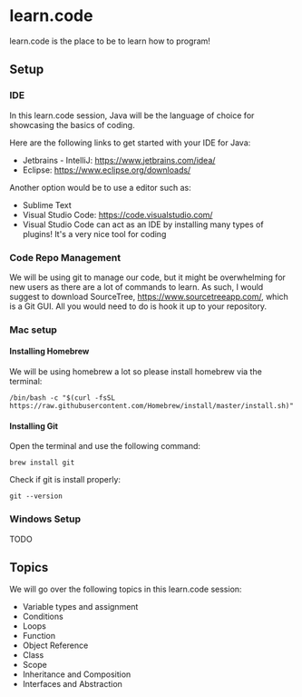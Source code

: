 # learn.code

learn.code is the place to be to learn how to program!

## Setup

### IDE
In this learn.code session, Java will be the language of choice for showcasing the basics of coding.

Here are the following links to get started with your IDE for Java:
- Jetbrains - IntelliJ: https://www.jetbrains.com/idea/
- Eclipse: https://www.eclipse.org/downloads/

Another option would be to use a editor such as:
- Sublime Text
- Visual Studio Code: https://code.visualstudio.com/
 - Visual Studio Code can act as an IDE by installing many types of plugins! It's a very nice tool for coding

### Code Repo Management

We will be using git to manage our code, but it might be overwhelming for new users as there are a lot of commands to learn. As such, I would suggest to download SourceTree, https://www.sourcetreeapp.com/, which is a Git GUI. All you would need to do is hook it up to your repository.

### Mac setup

#### Installing Homebrew

We will be using homebrew a lot so please install homebrew via the terminal:

```
/bin/bash -c "$(curl -fsSL https://raw.githubusercontent.com/Homebrew/install/master/install.sh)"
```

#### Installing Git

Open the terminal and use the following command:

```
brew install git
```

Check if git is install properly:

```
git --version
```

### Windows Setup

TODO

## Topics

We will go over the following topics in this learn.code session:

- Variable types and assignment
- Conditions
- Loops
- Function
- Object Reference
- Class
- Scope
- Inheritance and Composition
- Interfaces and Abstraction
